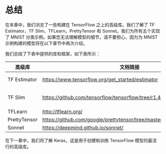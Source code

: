 # 总结

在本章中，我们浏览了一些构建在 TensorFlow 之上的高级库。我们了解了 TF Estimator，TF Slim，TFLearn，PrettyTensor 和 Sonnet。我们为所有五个实现了 MNIST 分类示例。如果您无法理解模型的细节，请不要担心，因为为 MNIST 示例构建的模型将在以下章节中再次介绍。

我们总结了下表中提供的库和框架，如下表所示：

| 高级库 | 文档链接 | 源代码链接 | pip3 安装包 |
| --- | --- | --- | --- |
| TF Estimator | <https://www.tensorflow.org/get_started/estimator> | <https://github.com/tensorflow/tensorflow/tree/master/tensorflow/python/estimator> | 预先安装了 TensorFlow |
| TF Slim | <https://github.com/tensorflow/tensorflow/tree/r1.4/tensorflow/contrib/slim> | [https://github.com/tensorflow/tensorflow/tree/r1.4/tensorflow/contrib/slim](https://github.com/tensorflow/tensorflow/tree/r1.4/tensorflow/contrib/slim/python/slim) | preinstalled with TensorFlow |
| TFLearn | <http://tflearn.org/> | <https://github.com/tflearn/tflearn> | `tflearn` |
| PrettyTensor | <https://github.com/google/prettytensor/tree/master/docs> | <https://github.com/google/prettytensor> | `prettytensor` |
| Sonnet | <https://deepmind.github.io/sonnet/> | <https://github.com/deepmind/sonnet> | `dm-sonnet` |

在下一章中，我们将了解 Keras，这是用于创建和训练 TensorFlow 模型的最流行的高级库。